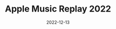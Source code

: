 ---
layout: post
title: 'Apple Music Replay 2022'
video-link: "https://ant.umn.edu/embedded/kmnjxhkanj"
date: 2022-12-13
application: apple-music
flow-type: splash page
tags: [web, music, year in review]
---